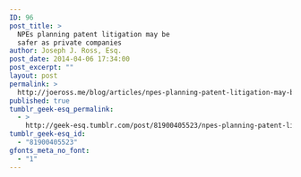 ```yaml
---
ID: 96
post_title: >
  NPEs planning patent litigation may be
  safer as private companies
author: Joseph J. Ross, Esq.
post_date: 2014-04-06 17:34:00
post_excerpt: ""
layout: post
permalink: >
  http://joeross.me/blog/articles/npes-planning-patent-litigation-may-be-safer-as/
published: true
tumblr_geek-esq_permalink:
  - >
    http://geek-esq.tumblr.com/post/81900405523/npes-planning-patent-litigation-may-be-safer-as
tumblr_geek-esq_id:
  - "81900405523"
gfonts_meta_no_font:
  - "1"
---
```

